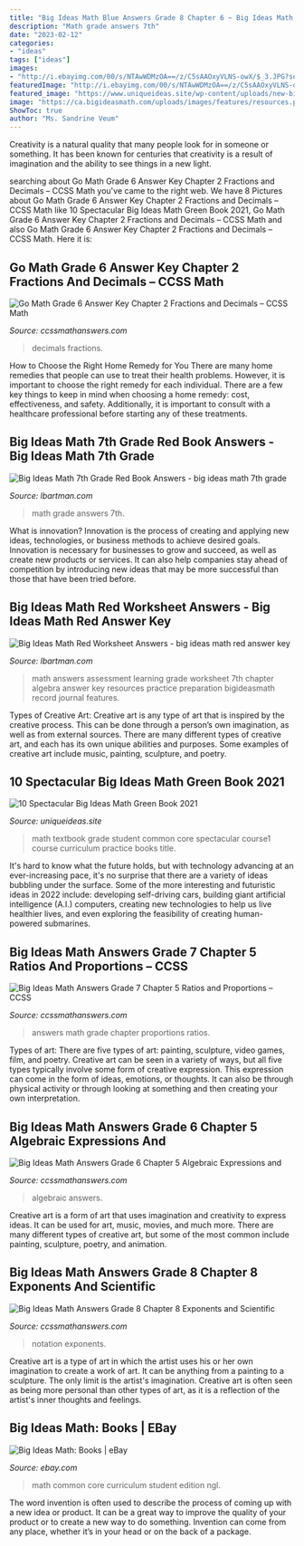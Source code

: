 ```yaml
---
title: "Big Ideas Math Blue Answers Grade 8 Chapter 6 ~ Big Ideas Math Answers Grade 8 Chapter 8 Exponents And Scientific"
description: "Math grade answers 7th"
date: "2023-02-12"
categories:
- "ideas"
tags: ["ideas"]
images:
- "http://i.ebayimg.com/00/s/NTAwWDMzOA==/z/C5sAAOxyVLNS-owX/$_3.JPG?set_id=2"
featuredImage: "http://i.ebayimg.com/00/s/NTAwWDMzOA==/z/C5sAAOxyVLNS-owX/$_3.JPG?set_id=2"
featured_image: "https://www.uniqueideas.site/wp-content/uploads/new-big-ideas-math-student-textbook-grade-6-course1-common-core-1.jpg"
image: "https://ca.bigideasmath.com/uploads/images/features/resources.png"
ShowToc: true
author: "Ms. Sandrine Veum"
---
```



Creativity is a natural quality that many people look for in someone or something. It has been known for centuries that creativity is a result of imagination and the ability to see things in a new light.

	

		
searching about Go Math Grade 6 Answer Key Chapter 2 Fractions and Decimals – CCSS Math you've came to the right web. We have 8 Pictures about Go Math Grade 6 Answer Key Chapter 2 Fractions and Decimals – CCSS Math like 10 Spectacular Big Ideas Math Green Book 2021, Go Math Grade 6 Answer Key Chapter 2 Fractions and Decimals – CCSS Math and also Go Math Grade 6 Answer Key Chapter 2 Fractions and Decimals – CCSS Math. Here it is:
		
    
## Go Math Grade 6 Answer Key Chapter 2 Fractions And Decimals – CCSS Math

<img loading=lazy src="https://ccssmathanswers.com/wp-content/uploads/2020/10/go-math-grade-6-chapter-2-fractions-and-decimals-answer-key-768x432.jpeg" onerror="this.onerror=null;this.src='https://tse3.mm.bing.net/th?id=OIP.HqTmRoA2zl6cTwbOiOSh_AHaEK&amp;pid=15.1';" alt="Go Math Grade 6 Answer Key Chapter 2 Fractions and Decimals – CCSS Math">

_Source: ccssmathanswers.com_

>decimals fractions. 

	

How to Choose the Right Home Remedy for You
There are many home remedies that people can use to treat their health problems. However, it is important to choose the right remedy for each individual. There are a few key things to keep in mind when choosing a home remedy: cost, effectiveness, and safety. Additionally, it is important to consult with a healthcare professional before starting any of these treatments.

    
## Big Ideas Math 7th Grade Red Book Answers - Big Ideas Math 7th Grade

<img loading=lazy src="http://www.hmhco.com/shop/books/k12/images/9781608404629.jpg" onerror="this.onerror=null;this.src='https://tse3.mm.bing.net/th?id=OIP.F1FVyEpmZ8O1Y5YT6Ls1JQHaLH&amp;pid=15.1';" alt="Big Ideas Math 7th Grade Red Book Answers - big ideas math 7th grade">

_Source: lbartman.com_

>math grade answers 7th. 

	

What is innovation?
Innovation is the process of creating and applying new ideas, technologies, or business methods to achieve desired goals. Innovation is necessary for businesses to grow and succeed, as well as create new products or services. It can also help companies stay ahead of competition by introducing new ideas that may be more successful than those that have been tried before.

    
## Big Ideas Math Red Worksheet Answers - Big Ideas Math Red Answer Key

<img loading=lazy src="https://ca.bigideasmath.com/uploads/images/features/resources.png" onerror="this.onerror=null;this.src='https://tse2.mm.bing.net/th?id=OIP.5TM9tcKLU5gH46P99MDjIQHaIR&amp;pid=15.1';" alt="Big Ideas Math Red Worksheet Answers - big ideas math red answer key">

_Source: lbartman.com_

>math answers assessment learning grade worksheet 7th chapter algebra answer key resources practice preparation bigideasmath record journal features. 

	

Types of Creative Art:
Creative art is any type of art that is inspired by the creative process. This can be done through a person’s own imagination, as well as from external sources. There are many different types of creative art, and each has its own unique abilities and purposes. Some examples of creative art include music, painting, sculpture, and poetry.

    
## 10 Spectacular Big Ideas Math Green Book 2021

<img loading=lazy src="https://www.uniqueideas.site/wp-content/uploads/new-big-ideas-math-student-textbook-grade-6-course1-common-core-1.jpg" onerror="this.onerror=null;this.src='https://tse1.mm.bing.net/th?id=OIP.CNRcUsNP1q-WaO1HUZUjYAHaI7&amp;pid=15.1';" alt="10 Spectacular Big Ideas Math Green Book 2021">

_Source: uniqueideas.site_

>math textbook grade student common core spectacular course1 course curriculum practice books title. 

	

It's hard to know what the future holds, but with technology advancing at an ever-increasing pace, it's no surprise that there are a variety of ideas bubbling under the surface. Some of the more interesting and futuristic ideas in 2022 include: developing self-driving cars, building giant artificial intelligence (A.I.) computers, creating new technologies to help us live healthier lives, and even exploring the feasibility of creating human-powered submarines.

    
## Big Ideas Math Answers Grade 7 Chapter 5 Ratios And Proportions – CCSS

<img loading=lazy src="https://ccssmathanswers.com/wp-content/uploads/2021/01/Big-Ideas-Math-Answers-Grade-7-Chapter-5-Ratios-and-Proportions-5.3-13.png" onerror="this.onerror=null;this.src='https://tse2.mm.bing.net/th?id=OIP.UWbSnq7a0Yt8E5Y_Jh1q6QAAAA&amp;pid=15.1';" alt="Big Ideas Math Answers Grade 7 Chapter 5 Ratios and Proportions – CCSS">

_Source: ccssmathanswers.com_

>answers math grade chapter proportions ratios. 

	

Types of art: There are five types of art: painting, sculpture, video games, film, and poetry.
Creative art can be seen in a variety of ways, but all five types typically involve some form of creative expression. This expression can come in the form of ideas, emotions, or thoughts. It can also be through physical activity or through looking at something and then creating your own interpretation.

    
## Big Ideas Math Answers Grade 6 Chapter 5 Algebraic Expressions And

<img loading=lazy src="https://ccssmathanswers.com/wp-content/uploads/2021/01/Big-Ideas-Math-Answer-Key-Grade-6-Chapter-5-Algebraic-Expressions-and-Properties-85.png" onerror="this.onerror=null;this.src='https://tse2.mm.bing.net/th?id=OIP.xIagIk_6D43Ptu_rnrJd6AHaEa&amp;pid=15.1';" alt="Big Ideas Math Answers Grade 6 Chapter 5 Algebraic Expressions and">

_Source: ccssmathanswers.com_

>algebraic answers. 

	

Creative art is a form of art that uses imagination and creativity to express ideas. It can be used for art, music, movies, and much more. There are many different types of creative art, but some of the most common include painting, sculpture, poetry, and animation.

    
## Big Ideas Math Answers Grade 8 Chapter 8 Exponents And Scientific

<img loading=lazy src="https://ccssmathanswers.com/wp-content/uploads/2021/01/Big-Ideas-Math-Answers-Grade-8-Chapter-8-Exponents-and-Scientific-Notation-cc-1.png" onerror="this.onerror=null;this.src='https://tse1.mm.bing.net/th?id=OIP.mHqYmAyIim--ONTssyU7DQAAAA&amp;pid=15.1';" alt="Big Ideas Math Answers Grade 8 Chapter 8 Exponents and Scientific">

_Source: ccssmathanswers.com_

>notation exponents. 

	

Creative art is a type of art in which the artist uses his or her own imagination to create a work of art. It can be anything from a painting to a sculpture. The only limit is the artist's imagination. Creative art is often seen as being more personal than other types of art, as it is a reflection of the artist's inner thoughts and feelings.

    
## Big Ideas Math: Books | EBay

<img loading=lazy src="http://i.ebayimg.com/00/s/NTAwWDMzOA==/z/C5sAAOxyVLNS-owX/$_3.JPG?set_id=2" onerror="this.onerror=null;this.src='https://tse1.mm.bing.net/th?id=OIP.V7DonsBSydRci-YaF-k4TwAAAA&amp;pid=15.1';" alt="Big Ideas Math: Books | eBay">

_Source: ebay.com_

>math common core curriculum student edition ngl. 

	

The word invention is often used to describe the process of coming up with a new idea or product. It can be a great way to improve the quality of your product or to create a new way to do something. Invention can come from any place, whether it’s in your head or on the back of a package.

